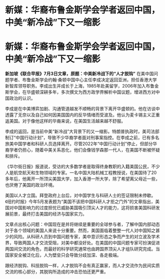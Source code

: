# 新媒：华裔布鲁金斯学会学者返回中国，中美“新冷战”下又一缩影

# 新媒：华裔布鲁金斯学会学者返回中国，中美“新冷战”下又一缩影

**新加坡《联合早报》7月3日文章，原题：中美新冷战下的“人才脱钩”**
在美中国问题学者、布鲁金斯学会约翰·桑顿中国中心主任李成决定返回亚洲，担任香港大学新智库领导职务。李成出生并成长于上海，1985年赴美留学，2006年加入布鲁金斯学会，在华盛顿深耕多年，多次撰文为西方政学界解析中国议题，增进西方对中国政治的认识。

李成是在中美博弈加剧、沟通管道越发不顺畅的背景下离开华盛顿的。他在访谈中透露了无奈以及自己如何因美国国内的反华情绪而受波及。他认为麦卡锡主义正重返美国。对于像他这样的华裔来说，在美国生活越来越不舒服。

李成的返回，是当前中美“新冷战”大背景下的又一缩影。特朗普执政时，美司法部制订“中国行动计划”，导致不少华裔学者面对刑事案指控。在李成之前，已有多名旅美中国学者和科研人员选择离开。尽管2022年“中国行动计划”停止，但部分华裔学者仍担心，随着中美关系恶化，他们会像钱学森那一代人，在美国不断被怀疑和排斥。

《华尔街日报》报道说，受访的大多数学者是取得终身教职的入籍美国公民，不少人是航空航天和生物领域的专家。一名中国大陆机械工程教授说，在美国待了20多年后，他离开一所顶尖美国大学，加入香港一所大学，除了希望离父母近一些，也厌倦了美国的政治环境。

美国以人才立国。拜登政府上台后，对中国学生与科研人士的签证限制未停歇。《纽约时报》今年5月发表题为“美国不该把中国科研人才拒之门外”的文章指出，美国对中国影响力的过度担忧已威胁美国吸引顶尖人才的能力，这将损害美国科研发展前景，最终打击美国的经济与国家实力。

文章点出核心问题：中国现在是并将继续是重要的全球参与者，了解中国内部动态对于各个领域的美国人来说十分重要。然而，美国面临着整整一代人对中国知之甚少的风险。从科研人员到中国问题专家，美中意识形态之争而产生的对立波及学术界，导致两国人才交流受阻，对美中都没好处。在美国的中国问题专家可扮演促进两国间交流的角色，而最好的科学研究通常也由跨国界顶尖人才组队研究完成。当国家安全被泛化后，人为壁垒只会导致分歧加深、各走极端。

跟经济脱钩、科技脱钩一样，人才脱钩不会有真正赢家，而人才交流作为民间实质交流的核心部分，其脱钩所造成的冲击恐怕还更严重。

